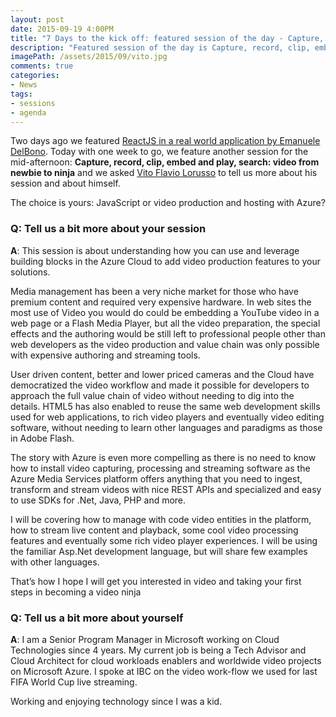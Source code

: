 ```yaml
---
layout: post
date: 2015-09-19 4:00PM
title: "7 Days to the kick off: featured session of the day - Capture, record, clip, embed and play, search: video from newbie to ninja by Vito Flavio Lorusso"
description: "Featured session of the day is Capture, record, clip, embed and play, search: video from newbie to ninja by Vito Flavio Lorusso"
imagePath: /assets/2015/09/vito.jpg
comments: true
categories:
- News
tags:
- sessions
- agenda
---
```


Two days ago we featured [ReactJS in a real world application by Emanuele DelBono](http://blog.webnextconf.eu/2015/09/18/08-days-to-the-conference-reactJS-Ema/). Today with one week to go, we feature another session for the mid-afternoon: **Capture, record, clip, embed and play, search: video from newbie to ninja** and we asked [Vito Flavio Lorusso](https://twitter.com/vflorusso) to tell us more about his session and about himself.

The choice is yours: JavaScript or video production and hosting with Azure?

### Q: Tell us a bit more about your session
**A**: This session is about understanding how you can use and leverage building blocks in the Azure Cloud to add video production features to your solutions.

Media management has been a very niche market for those who have premium content and required very expensive hardware.
In web sites the most use of Video you would do could be embedding a YouTube video in a web page or a Flash Media Player, but all the video preparation, the special effects and the authoring would be still left to professional people other than web developers as the video production and value chain was only possible with expensive authoring and streaming tools.

User driven content, better and lower priced cameras and the Cloud have democratized the video workflow and made it possible for developers to approach the full value chain of video without needing to dig into the details.
HTML5 has also enabled to reuse the same web development skills used for web applications, to rich video players and eventually video editing software, without needing to learn other languages and paradigms as those in Adobe Flash.

The story with Azure is even more compelling as there is no need to know how to install video capturing, processing and streaming software as the Azure Media Services platform offers anything that you need to ingest, transform and stream videos with nice REST APIs and specialized and easy to use SDKs for .Net, Java, PHP and more.

I will be covering how to manage with code video entities in the platform, how to stream live content and playback, some cool video processing features and eventually some rich video player experiences.
I will be using the familiar Asp.Net development language, but will share few examples with other languages.

That’s how I hope I will get you interested in video and taking your first steps in becoming a video ninja


### Q: Tell us a bit more about yourself
**A**: I am a Senior Program Manager in Microsoft working on Cloud Technologies since 4 years. My current job is being a Tech Advisor and Cloud Architect for cloud workloads enablers and worldwide video projects on Microsoft Azure. I spoke at IBC on the video work-flow we used for last FIFA World Cup live streaming.

Working and enjoying technology since I was a kid.
